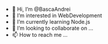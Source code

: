 - 👋 Hi, I’m @BascaAndrei
- 👀 I’m interested in WebDevelopment
- 🌱 I’m currently learning Node.js
- 💞️ I’m looking to collaborate on ...
- 📫 How to reach me ...

<!---
BascaAndrei/BascaAndrei is a ✨ special ✨ repository because its `README.md` (this file) appears on your GitHub profile.
You can click the Preview link to take a look at your changes.
--->
